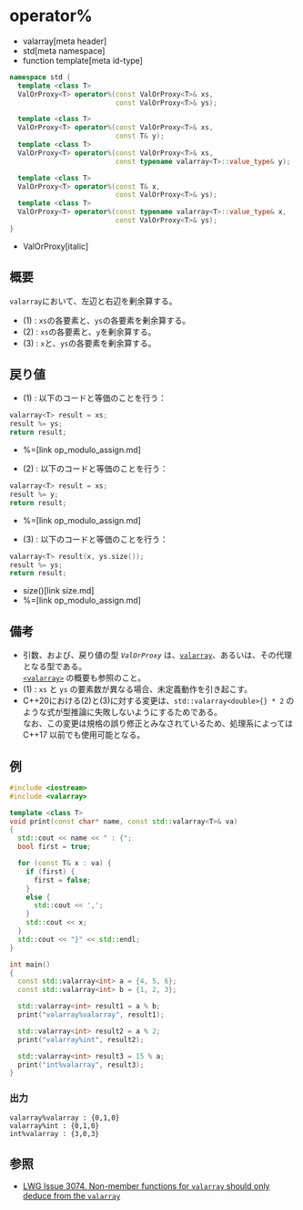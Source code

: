 # operator%
* valarray[meta header]
* std[meta namespace]
* function template[meta id-type]

```cpp
namespace std {
  template <class T>
  ValOrProxy<T> operator%(const ValOrProxy<T>& xs,
                          const ValOrProxy<T>& ys);                     // (1)

  template <class T>
  ValOrProxy<T> operator%(const ValOrProxy<T>& xs,
                          const T& y);                                  // (2) C++17 まで
  template <class T>
  ValOrProxy<T> operator%(const ValOrProxy<T>& xs,
                          const typename valarray<T>::value_type& y);   // (2) C++20 から

  template <class T>
  ValOrProxy<T> operator%(const T& x,
                          const ValOrProxy<T>& ys);                     // (3) C++17 まで
  template <class T>
  ValOrProxy<T> operator%(const typename valarray<T>::value_type& x,
                          const ValOrProxy<T>& ys);                     // (3) C++20 から
}
```
* ValOrProxy[italic]

## 概要
`valarray`において、左辺と右辺を剰余算する。

- (1) : `xs`の各要素と、`ys`の各要素を剰余算する。
- (2) : `xs`の各要素と、`y`を剰余算する。
- (3) : `x`と、`ys`の各要素を剰余算する。


## 戻り値
- (1) : 以下のコードと等価のことを行う：

```cpp
valarray<T> result = xs;
result %= ys;
return result;
```
* %=[link op_modulo_assign.md]


- (2) : 以下のコードと等価のことを行う：

```cpp
valarray<T> result = xs;
result %= y;
return result;
```
* %=[link op_modulo_assign.md]


- (3) : 以下のコードと等価のことを行う：

```cpp
valarray<T> result(x, ys.size());
result %= ys;
return result;
```
* size()[link size.md]
* %=[link op_modulo_assign.md]


## 備考
- 引数、および、戻り値の型 *`ValOrProxy`* は、[`valarray`](../valarray.md)、あるいは、その代理となる型である。  
	[`<valarray>`](../../valarray.md) の概要も参照のこと。
- (1) : `xs` と `ys` の要素数が異なる場合、未定義動作を引き起こす。
- C++20における(2)と(3)に対する変更は、`std::valarray<double>{} * 2` のような式が型推論に失敗しないようにするためである。  
	なお、この変更は規格の誤り修正とみなされているため、処理系によっては C++17 以前でも使用可能となる。


## 例
```cpp example
#include <iostream>
#include <valarray>

template <class T>
void print(const char* name, const std::valarray<T>& va)
{
  std::cout << name << " : {";
  bool first = true;

  for (const T& x : va) {
    if (first) {
      first = false;
    }
    else {
      std::cout << ',';
    }
    std::cout << x;
  }
  std::cout << "}" << std::endl;
}

int main()
{
  const std::valarray<int> a = {4, 5, 6};
  const std::valarray<int> b = {1, 2, 3};

  std::valarray<int> result1 = a % b;
  print("valarray%valarray", result1);

  std::valarray<int> result2 = a % 2;
  print("valarray%int", result2);

  std::valarray<int> result3 = 15 % a;
  print("int%valarray", result3);
}
```

### 出力
```
valarray%valarray : {0,1,0}
valarray%int : {0,1,0}
int%valarray : {3,0,3}
```


## 参照
- [LWG Issue 3074. Non-member functions for `valarray` should only deduce from the `valarray`](https://wg21.cmeerw.net/lwg/issue3074)
